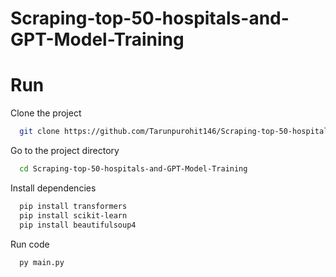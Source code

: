# Scraping-top-50-hospitals-and-GPT-Model-Training
# Run 

Clone the project

```bash
  git clone https://github.com/Tarunpurohit146/Scraping-top-50-hospitals-and-GPT-Model-Training.git
```

Go to the project directory

```bash
  cd Scraping-top-50-hospitals-and-GPT-Model-Training
```

Install dependencies

```bash
  pip install transformers
  pip install scikit-learn
  pip install beautifulsoup4
```

Run code

```bash
  py main.py
```
